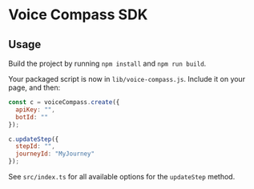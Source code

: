 # Voice Compass SDK

## Usage

Build the project by running `npm install` and `npm run build`.

Your packaged script is now in `lib/voice-compass.js`. Include it on your page, and then:

```js
const c = voiceCompass.create({
  apiKey: "",
  botId: ""
});

c.updateStep({
  stepId: "",
  journeyId: "MyJourney"
});
```

See `src/index.ts` for all available options for the `updateStep` method.
